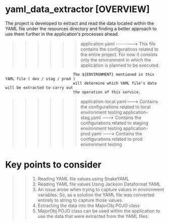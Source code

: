 # yaml_data_extractor [OVERVIEW]

The project is developed to extract and read the data located within the YAML file under the resources 
directory and finding a better approach to use them further in the application's processes ahead.

>>>>>> application.yaml --------> This file contains the configurations related to the entire project. 
                                  For now it consists only the environment in which the application is 
                                  planned to be executed. 

                                  The ${ENVIRONMENT} mentioned in this YAML file ( dev / stag / prod ) 
                                  will determine which YAML file's data will be extracted to carry out
                                  the operation of this service. 

>>>>>> application-local.yaml---> Contains the configurations related to local environment testing
>>>>>> application-stag.yaml ---> Contains the configurations related to staging environment testing
>>>>>> application-prod.yaml ---> Contains the configurations related to prod environment testing



# Key points to consider
>> 1. Reading YAML file values using SnakeYAML
>> 2. Reading YAML file values Using Jackson Dataformat YAML
>> 3. An issue arose when trying to capture values in environment variables. So, as a solution the 
      YAML file was converted entirely to string to capture those values.
>> 3. Extracting the data into the MajorObj POJO class
>> 4. MajorObj POJO class can be used within the application to use the data that were extracted from the YAML files.